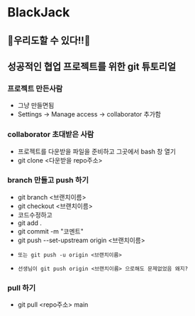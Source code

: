 # BlackJack

## 🙌우리도할 수 있다!!🙌
## 성공적인 협업 프로젝트를 위한 git 튜토리얼

### 프로젝트 만든사람
* 그냥 만들면됨
* Settings -> Manage access -> collaborator 추가함

### collaborator 초대받은 사람
* 프로젝트를 다운받을 파일을 준비하고 그곳에서 bash 창 열기
* git clone <다운받을 repo주소>

### branch 만들고 push 하기
* git branch <브랜치이름>
* git checkout <브랜치이름>
* 코드수정하고
* git add .
* git commit -m "코멘트"
* git push --set-upstream origin <브랜치이름>
*     또는 git push -u origin <브랜치이름>
*     선생님이 git push origin <브랜치이름> 으로해도 문제없었음 왜지? 

### pull 하기
* git pull <repo주소> main
